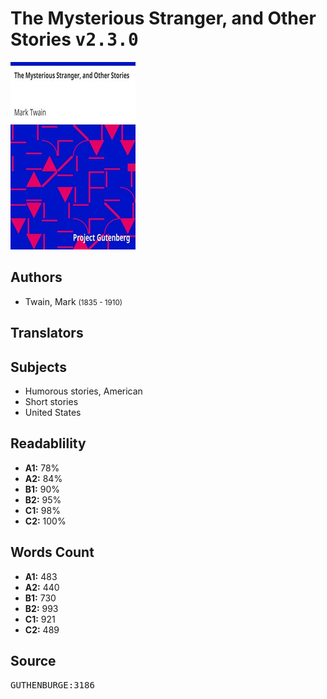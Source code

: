 # The Mysterious Stranger, and Other Stories <kbd>v2.3.0</kbd>

![](./cover.medium.jpg "")

## Authors


 - Twain, Mark <small>(1835 - 1910)</small>

## Translators



## Subjects


 - Humorous stories, American
 - Short stories
 - United States

## Readablility


 - **A1:** 78%
 - **A2:** 84%
 - **B1:** 90%
 - **B2:** 95%
 - **C1:** 98%
 - **C2:** 100%

## Words Count


 - **A1:** 483
 - **A2:** 440
 - **B1:** 730
 - **B2:** 993
 - **C1:** 921
 - **C2:** 489

## Source


<kbd>GUTHENBURGE:3186</kbd>
